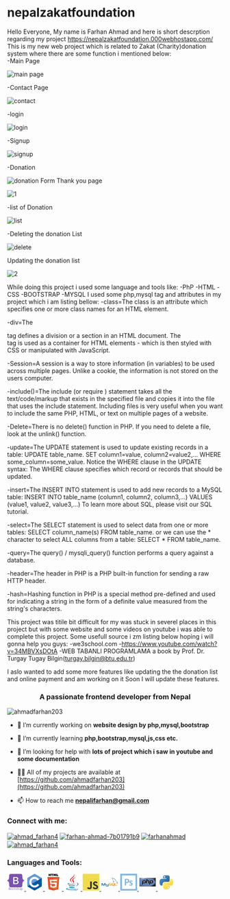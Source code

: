 # nepalzakatfoundation
Hello Everyone,
My name is Farhan Ahmad and here is short descrption regarding my project https://nepalzakatfoundation.000webhostapp.com/
This is my new web project  which is related to Zakat (Charity)donation system where there are some function i mentioned below:</br>
-Main Page



![main page](https://user-images.githubusercontent.com/76876116/174499312-c747e7ad-8332-4ea4-8acf-bb004c607e10.jpg)


-Contact Page


![contact](https://user-images.githubusercontent.com/76876116/174499833-04bd662f-35a5-4dc9-83fe-bc1fc427a3d5.jpg)

-login

![login](https://user-images.githubusercontent.com/76876116/174499841-5505f91b-9af3-447b-8209-a35d1a03ee41.jpg)

-Signup

![signup](https://user-images.githubusercontent.com/76876116/174499857-a524545c-1aa4-4516-9b0c-498d67f44924.jpg)

-Donation


![donation](https://user-images.githubusercontent.com/76876116/174499874-d2e341ed-69be-47e0-9b4d-0c2b096c7db9.jpg)
Form
Thank you page

![1](https://user-images.githubusercontent.com/76876116/175607818-6afab393-6c3a-4960-aedc-32e97ec9e679.jpg)


-list of Donation

![list](https://user-images.githubusercontent.com/76876116/174499884-12630b7b-4f54-4c8b-8e87-c46d8635c958.jpg)



-Deleting the donation List


![delete](https://user-images.githubusercontent.com/76876116/174499902-311fa7ee-63b2-4464-bdbe-c7c760edc805.jpg)



Updating the donation list

![2](https://user-images.githubusercontent.com/76876116/175607649-000b88d1-0398-43c9-893a-72f6fdc0a07f.jpg)


While doing this project i used some language and tools like:
-PhP
-HTML
-CSS
-BOOTSTRAP
-MYSQL
I used some php,mysql tag and attributes in  my project which i am listing bellow:
-class=The class is an attribute which specifies one or more class names for an HTML element.

-div=The <div> tag defines a division or a section in an HTML document. The <div> tag is used as a container for HTML elements - which is then styled with CSS or manipulated with JavaScript.
  
-Session=A session is a way to store information (in variables) to be used across multiple pages. Unlike a cookie, the information is not stored on the users computer.
  
-include()=The include (or require ) statement takes all the text/code/markup that exists in the specified file and copies it into the file that uses the include statement. Including files is very useful when you want to include the same PHP, HTML, or text on multiple pages of a website.
  
-Delete=There is no delete() function in PHP. If you need to delete a file, look at the unlink() function.
  
-update=The UPDATE statement is used to update existing records in a table: UPDATE table_name. SET column1=value, column2=value2,... WHERE some_column=some_value. Notice the WHERE clause in the UPDATE syntax: The WHERE clause specifies which record or records that should be updated.
  
-insert=The INSERT INTO statement is used to add new records to a MySQL table: INSERT INTO table_name (column1, column2, column3,...) VALUES (value1, value2, value3,...) To learn more about SQL, please visit our SQL tutorial.
  
-select=The SELECT statement is used to select data from one or more tables: SELECT column_name(s) FROM table_name. or we can use the * character to select ALL columns from a table: SELECT * FROM table_name. 
  
-query=The query() / mysqli_query() function performs a query against a database.
  
-header=The header in PHP is a PHP built-in function for sending a raw HTTP header.
  
-hash=Hashing function in PHP is a special method pre-defined and used for indicating a string in the form of a definite value measured from the string's characters.
  
  
  

This project was titile bit difficult for my was stuck in severel places in this project but with some website and some videos on youtube i was able to complete this project. Some usefull source i zm listing below hoping i will gonna help you guys:
-we3school.com
-https://www.youtube.com/watch?v=34MBVXsDOtA
-WEB TABANLI PROGRAMLAMA a book by Prof. Dr. Turgay Tugay Bilgin(turgay.bilgin@btu.edu.tr)





I aslo wanted to add some more features like updating the the donation list and online payment and am working on it Soon I will update these features.






<h3 align="center">A passionate frontend developer from Nepal</h3>

<p align="left"> <img src="https://komarev.com/ghpvc/?username=ahmadfarhan203&label=Profile%20views&color=0e75b6&style=flat" alt="ahmadfarhan203" /> </p>

- 🔭 I’m currently working on **website design by php,mysql,bootstrap**

- 🌱 I’m currently learning **php,bootstrap,mysql,js,css etc.**

- 🤝 I’m looking for help with **lots of project which i saw in youtube and some documentation**

- 👨‍💻 All of my projects are available at [https://github.com/ahmadfarhan203](https://github.com/ahmadfarhan203)

- 📫 How to reach me **nepalifarhan@gmail.com**

<h3 align="left">Connect with me:</h3>
<p align="left">
<a href="https://twitter.com/ahmad_farhan4" target="blank"><img align="center" src="https://raw.githubusercontent.com/rahuldkjain/github-profile-readme-generator/master/src/images/icons/Social/twitter.svg" alt="ahmad_farhan4" height="30" width="40" /></a>
<a href="https://linkedin.com/in/farhan-ahmad-7b01791b9" target="blank"><img align="center" src="https://raw.githubusercontent.com/rahuldkjain/github-profile-readme-generator/master/src/images/icons/Social/linked-in-alt.svg" alt="farhan-ahmad-7b01791b9" height="30" width="40" /></a>
<a href="https://fb.com/farhanahmad" target="blank"><img align="center" src="https://raw.githubusercontent.com/rahuldkjain/github-profile-readme-generator/master/src/images/icons/Social/facebook.svg" alt="farhanahmad" height="30" width="40" /></a>
<a href="https://instagram.com/ahmad_farhan4" target="blank"><img align="center" src="https://raw.githubusercontent.com/rahuldkjain/github-profile-readme-generator/master/src/images/icons/Social/instagram.svg" alt="ahmad_farhan4" height="30" width="40" /></a>
</p>

<h3 align="left">Languages and Tools:</h3>
<p align="left"> <a href="https://getbootstrap.com" target="_blank" rel="noreferrer"> <img src="https://raw.githubusercontent.com/devicons/devicon/master/icons/bootstrap/bootstrap-plain-wordmark.svg" alt="bootstrap" width="40" height="40"/> </a> <a href="https://www.cprogramming.com/" target="_blank" rel="noreferrer"> <img src="https://raw.githubusercontent.com/devicons/devicon/master/icons/c/c-original.svg" alt="c" width="40" height="40"/> </a> <a href="https://www.w3.org/html/" target="_blank" rel="noreferrer"> <img src="https://raw.githubusercontent.com/devicons/devicon/master/icons/html5/html5-original-wordmark.svg" alt="html5" width="40" height="40"/> </a> <a href="https://www.java.com" target="_blank" rel="noreferrer"> <img src="https://raw.githubusercontent.com/devicons/devicon/master/icons/java/java-original.svg" alt="java" width="40" height="40"/> </a> <a href="https://developer.mozilla.org/en-US/docs/Web/JavaScript" target="_blank" rel="noreferrer"> <img src="https://raw.githubusercontent.com/devicons/devicon/master/icons/javascript/javascript-original.svg" alt="javascript" width="40" height="40"/> </a> <a href="https://www.mysql.com/" target="_blank" rel="noreferrer"> <img src="https://raw.githubusercontent.com/devicons/devicon/master/icons/mysql/mysql-original-wordmark.svg" alt="mysql" width="40" height="40"/> </a> <a href="https://www.photoshop.com/en" target="_blank" rel="noreferrer"> <img src="https://raw.githubusercontent.com/devicons/devicon/master/icons/photoshop/photoshop-line.svg" alt="photoshop" width="40" height="40"/> </a> <a href="https://www.php.net" target="_blank" rel="noreferrer"> <img src="https://raw.githubusercontent.com/devicons/devicon/master/icons/php/php-original.svg" alt="php" width="40" height="40"/> </a> <a href="https://www.python.org" target="_blank" rel="noreferrer"> <img src="https://raw.githubusercontent.com/devicons/devicon/master/icons/python/python-original.svg" alt="python" width="40" height="40"/> </a> </p>

